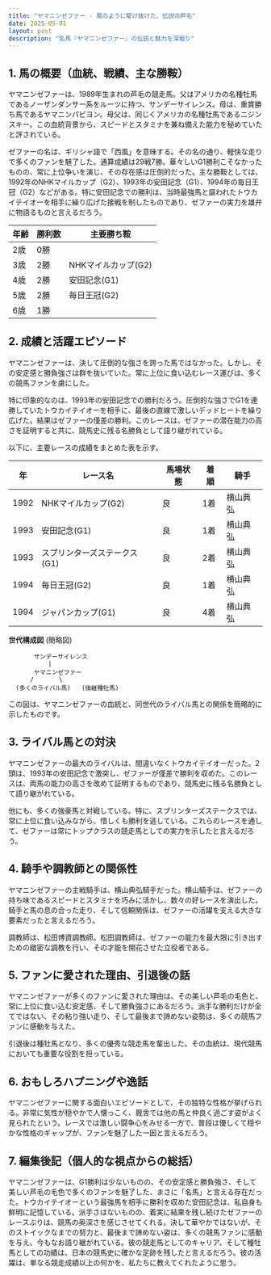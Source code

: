 ```yaml
---
title: "ヤマニンゼファー - 風のように駆け抜けた、伝説の芦毛"
date: 2025-05-01
layout: post
description: "名馬『ヤマニンゼファー』の伝説と魅力を深堀り"
---
```


## 1. 馬の概要（血統、戦績、主な勝鞍）

ヤマニンゼファーは、1989年生まれの芦毛の競走馬。父はアメリカの名種牡馬であるノーザンダンサー系をルーツに持つ、サンデーサイレンス。母は、重賞勝ち馬であるヤマニンパピヨン。母父は、同じくアメリカの名種牡馬であるニジンスキー。この血統背景から、スピードとスタミナを兼ね備えた能力を秘めていたと評されている。

ゼファーの名は、ギリシャ語で「西風」を意味する。その名の通り、軽快な走りで多くのファンを魅了した。通算成績は29戦7勝。華々しいG1勝利こそなかったものの、常に上位争いを演じ、その存在感は圧倒的だった。主な勝鞍としては、1992年のNHKマイルカップ（G2）、1993年の安田記念（G1）、1994年の毎日王冠（G2）などがある。特に安田記念での勝利は、当時最強馬と謳われたトウカイテイオーを相手に繰り広げた接戦を制したものであり、ゼファーの実力を雄弁に物語るものと言えるだろう。

| 年齢 | 勝利数 | 主要勝ち鞍 |
|---|---|---|
| 2歳 | 0勝 |  |
| 3歳 | 2勝 | NHKマイルカップ(G2) |
| 4歳 | 2勝 | 安田記念(G1) |
| 5歳 | 2勝 | 毎日王冠(G2) |
| 6歳 | 1勝 |  |


## 2. 成績と活躍エピソード

ヤマニンゼファーは、決して圧倒的な強さを誇った馬ではなかった。しかし、その安定感と勝負強さは群を抜いていた。常に上位に食い込むレース運びは、多くの競馬ファンを虜にした。

特に印象的なのは、1993年の安田記念での勝利だろう。圧倒的な強さでG1を連勝していたトウカイテイオーを相手に、最後の直線で激しいデッドヒートを繰り広げた。結果はゼファーの僅差の勝利。このレースは、ゼファーの潜在能力の高さを証明すると共に、競馬史に残る名勝負として語り継がれている。

以下に、主要レースの成績をまとめた表を示す。

| 年 | レース名 | 馬場状態 | 着順 | 騎手 |
|---|---|---|---|---|
| 1992 | NHKマイルカップ(G2) | 良 | 1着 | 横山典弘 |
| 1993 | 安田記念(G1) | 良 | 1着 | 横山典弘 |
| 1993 | スプリンターズステークス(G1) | 良 | 2着 | 横山典弘 |
| 1994 | 毎日王冠(G2) | 良 | 1着 | 横山典弘 |
| 1994 | ジャパンカップ(G1) | 良 | 4着 | 横山典弘 |

**世代構成図** (簡略図)

```
       サンデーサイレンス
           |
       ヤマニンゼファー
      /       \
  (多くのライバル馬)   (後継種牡馬)
```

この図は、ヤマニンゼファーの血統と、同世代のライバル馬との関係を簡略的に示したものです。


## 3. ライバル馬との対決

ヤマニンゼファーの最大のライバルは、間違いなくトウカイテイオーだった。2頭は、1993年の安田記念で激突し、ゼファーが僅差で勝利を収めた。このレースは、両馬の能力の高さを改めて証明するものであり、競馬史に残る名勝負として語り継がれている。

他にも、多くの強豪馬と対戦している。特に、スプリンターズステークスでは、常に上位に食い込みながら、惜しくも勝利を逃している。これらのレースを通して、ゼファーは常にトップクラスの競走馬としての実力を示したと言えるだろう。


## 4. 騎手や調教師との関係性

ヤマニンゼファーの主戦騎手は、横山典弘騎手だった。横山騎手は、ゼファーの持ち味であるスピードとスタミナを巧みに活かし、数々の好レースを演出した。騎手と馬の息の合った走り、そして信頼関係は、ゼファーの活躍を支える大きな要素だったと言えるだろう。

調教師は、松田博資調教師。松田調教師は、ゼファーの能力を最大限に引き出すための緻密な調教を行い、その才能を開花させた立役者である。


## 5. ファンに愛された理由、引退後の話

ヤマニンゼファーが多くのファンに愛された理由は、その美しい芦毛の毛色と、常に上位に食い込む安定感、そして勝負強さにあるだろう。派手な勝利だけが全てではない、その粘り強い走り、そして最後まで諦めない姿勢は、多くの競馬ファンに感動を与えた。

引退後は種牡馬となり、多くの優秀な競走馬を輩出した。その血統は、現代競馬においても重要な役割を担っている。


## 6. おもしろハプニングや逸話

ヤマニンゼファーに関する面白いエピソードとして、その独特な性格が挙げられる。非常に気性が穏やかで人懐っこく、厩舎では他の馬と仲良く過ごす姿がよく見られたという。レースでは激しい闘争心をみせる一方で、普段は優しくて穏やかな性格のギャップが、ファンを魅了した一因と言えるだろう。


## 7. 編集後記（個人的な視点からの総括）

ヤマニンゼファーは、G1勝利は少ないものの、その安定感と勝負強さ、そして美しい芦毛の毛色で多くのファンを魅了した、まさに「名馬」と言える存在だった。トウカイテイオーという最強馬を相手に勝利を収めた安田記念は、私自身も鮮明に記憶している。派手さはないものの、着実に結果を残し続けたゼファーのレースぶりは、競馬の奥深さを感じさせてくれる。決して華やかではないが、そのストイックなまでの努力と、最後まで諦めない姿は、多くの競馬ファンに感動を与え、今もなお語り継がれている。彼の競走馬としてのキャリア、そして種牡馬としての功績は、日本の競馬史に確かな足跡を残したと言えるだろう。彼の活躍は、単なる競走成績以上の何かを、私たちに教えてくれたように思う。
